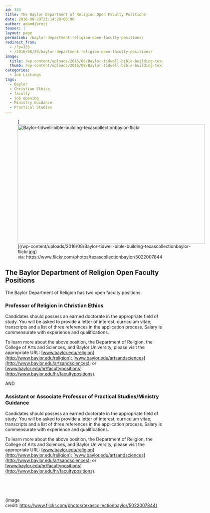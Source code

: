 ```yaml
---
id: 333
title: The Baylor Department of Religion Open Faculty Positions
date: 2016-08-29T21:14:20+00:00
author: adamdjbrett
teaser: |
layout: page
permalink: /baylor-department-religion-open-faculty-positions/
redirect_from:
  - /?p=333
  - /2016/08/29/baylor-department-religion-open-faculty-positions/
image:
  title: /wp-content/uploads/2016/08/Baylor-tidwell-bible-building-texascollectionbaylor-flickr.jpg
  thumb: /wp-content/uploads/2016/08/Baylor-tidwell-bible-building-texascollectionbaylor-flickr-150x150.jpg
categories:
  - Job Listings
tags:
  - Baylor
  - Christian Ethics
  - faculty
  - job opening
  - Ministry Guidance.
  - Practical Studies
---
```

<figure id="attachment_334" aria-describedby="caption-attachment-334" style="width: 600px" class="wp-caption aligncenter">[<img class="wp-image-334 size-large" src="http://nabpr.org/wp-content/uploads/2016/08/Baylor-tidwell-bible-building-texascollectionbaylor-flickr-1024x652.jpg" alt="Baylor-tidwell-bible-building-texascollectionbaylor-flickr" width="600" height="382" srcset="/wp-content/uploads/2016/08/Baylor-tidwell-bible-building-texascollectionbaylor-flickr.jpg 1024w, /wp-content/uploads/2016/08/Baylor-tidwell-bible-building-texascollectionbaylor-flickr-300x191.jpg 300w, /wp-content/uploads/2016/08/Baylor-tidwell-bible-building-texascollectionbaylor-flickr-768x489.jpg 768w" sizes="(max-width: 600px) 100vw, 600px" />](/wp-content/uploads/2016/08/Baylor-tidwell-bible-building-texascollectionbaylor-flickr.jpg)<figcaption id="caption-attachment-334" class="wp-caption-text">via: https://www.flickr.com/photos/texascollectionbaylor/5022007844</figcaption></figure>

## The Baylor Department of Religion Open Faculty Positions

The Baylor Department of Religion has two open faculty positions:

### Professor of Religion in Christian Ethics

Candidates should possess an earned doctorate in the appropriate field of study. You will be asked to provide a letter of interest; curriculum vitae; transcripts and a list of three references in the application process. Salary is commensurate with experience and qualifications.

To learn more about the above position, the Department of Religion, the College of Arts and Sciences, and Baylor University, please visit the appropriate URL: [www.baylor.edu/religion](http://www.baylor.edu/religion); [www.baylor.edu/artsandsciences](http://www.baylor.edu/artsandsciences); or [www.baylor.edu/hr/facultypositions](http://www.baylor.edu/hr/facultypositions).

AND

### Assistant or Associate Professor of Practical Studies/Ministry Guidance

Candidates should possess an earned doctorate in the appropriate field of study. You will be asked to provide a letter of interest; curriculum vitae; transcripts and a list of three references in the application process. Salary is commensurate with experience and qualifications.

To learn more about the above position, the Department of Religion, the College of Arts and Sciences, and Baylor University, please visit the appropriate URL: [www.baylor.edu/religion](http://www.baylor.edu/religion); [www.baylor.edu/artsandsciences](http://www.baylor.edu/artsandsciences); or [www.baylor.edu/hr/facultypositions](http://www.baylor.edu/hr/facultypositions).

&nbsp;

&nbsp;

{image credit: https://www.flickr.com/photos/texascollectionbaylor/5022007844}
